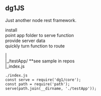 ## dg1JS
Just another node rest framework.<br />

install <br />
point app folder to serve function<br />
provide server data<br />
quickly turn function to route<br />

|<br />
|_/testApp/ **see sample in repos<br />
|_index.js<br />
```
./index.js
const serve = require('dg1/core');
const path = require('path');
serve(path.join(__dirname, './testApp'));
```